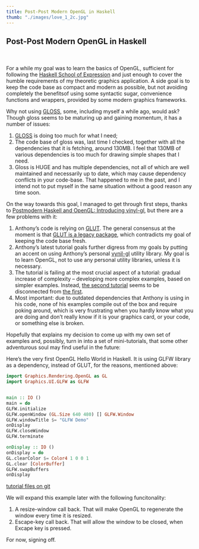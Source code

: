 ```yaml
---
title: Post-Post Modern OpenGL in Haskell
thumb: "./images/love_1_2c.jpg"
---
```


## Post-Post Modern OpenGL in Haskell
\
\
For a while my goal was to learn the basics of OpenGL, sufficient for following
the [Haskell School of Expression](http://www.cs.yale.edu/homes/hudak/SOE/) and just enough to cover the humble requirements
of my theoretic graphics application. A side goal is to keep the code base
as compact and modern as possible, but not avoiding completely the benefitsof using
some syntactic sugar, convenience functions and wrappers, provided by
some modern graphics frameworks.

Why not using [GLOSS](http://gloss.ouroborus.net/), some, including myself a while ago, would ask? Though gloss
seems to be maturing up and gaining momentum, it has a number of issues:
1) [GLOSS](http://gloss.ouroborus.net/) is doing too much for what I need;
2) The code base of gloss was, last time I checked, together with all
the dependencies that it is fetching, around 130MB. I feel that 130MB of various
dependencies is too much for drawing simple shapes that I need.
3) Gloss is HUGE and has multiple dependencies, not all of which are well
maintained and necessarily up to date, which may cause dependency conflicts
in your code-base. That happened to me in the past, and I intend not to put myself
in the same situation without a good reason any time soon.

On the way towards this goal, I managed to get through first steps, thanks to
[Postmodern Haskell and OpenGL: Introducing vinyl-gl](http://www.arcadianvisions.com/blog/?p=388), but there are a few
problems with it:
1) Anthony’s code is relying on [GLUT](http://hackage.haskell.org/package/GLUT). The general consensus at the moment is that
[GLUT is a legacy package](http://en.wikipedia.org/wiki/OpenGL_Utility_Toolkit), which contradicts my goal of keeping the code base fresh.
2) Anthony’s latest tutorial goals further digress from my goals by putting an
accent on using Anthony’s personal [vynil-gl](http://hackage.haskell.org/package/vinyl-gl) utility library. My goal is to
learn OpenGL, not to use any personal utility libraries, unless it is necessary.
3) The tutorial is failing at the most crucial aspect of a tutorial: gradual
increase of complexity – developing more complex examples, based on simpler
examples.  Instead, [the second tutorial](http://www.arcadianvisions.com/blog/?p=388) seems to be disconnected from [the first](http://www.arcadianvisions.com/blog/?p=224).
4) Most important: due to outdated dependencies that Anthony is using in his code,
none of his examples compile out of the box and require poking around,
which is very frustrating when you hardly know what you are doing and don’t
really know if it is your graphics card, or your code, or something else is broken.

Hopefully that explains my decision to come up with my own set of examples and,
possibly, turn in into a set of mini-tutorials, that some other adventurous soul
may find useful in the future:

Here’s the very first OpenGL Hello World in Haskell. It is using GLFW library as a
dependency, instead of GLUT, for the reasons, mentioned above:


``` haskell
import Graphics.Rendering.OpenGL as GL
import Graphics.UI.GLFW as GLFW


main :: IO ()
main = do
GLFW.initialize
GLFW.openWindow (GL.Size 640 480) [] GLFW.Window
GLFW.windowTitle $= "GLFW Demo"
onDisplay
GLFW.closeWindow
GLFW.terminate

onDisplay :: IO ()
onDisplay = do
GL.clearColor $= Color4 1 0 0 1
GL.clear [ColorBuffer]
GLFW.swapBuffers
onDisplay
```

[tutorial files on git](https://github.com/madjestic/Haskell-OpenGL-Tutorial/tree/master/tutorial00)


We will expand this example later with the following funcitonality:
1) A resize-window call back. That will make OpenGL to regenerate the window every time it is resized.
2) Escape-key call back. That will allow the window to be closed, when Excape key is pressed.

For now, signing off.
